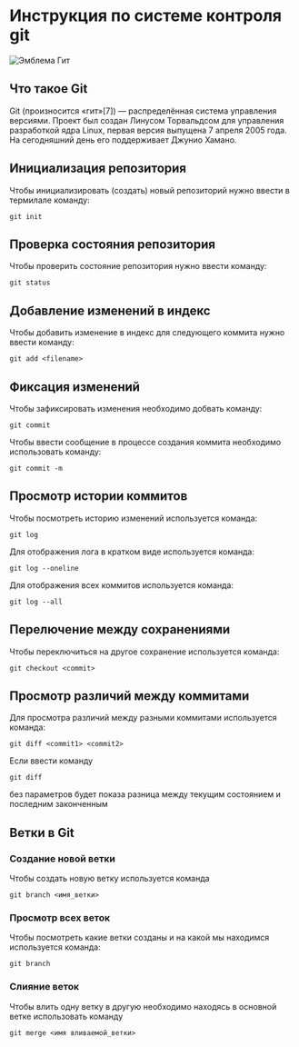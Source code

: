 # **Инструкция по системе контроля git**

![Эмблема Гит](git.jpeg)

## Что такое Git

Git (произносится «гит»[7]) — распределённая система управления версиями. Проект был создан Линусом Торвальдсом для управления разработкой ядра Linux, первая версия выпущена 7 апреля 2005 года. На сегодняшний день его поддерживает Джунио Хамано.

## Инициализация репозитория

Чтобы инициализировать (создать) новый репозиторий нужно ввести в термилале команду:

    git init

## Проверка состояния репозитория

Чтобы проверить состояние репозитория нужно ввести команду:

    git status

## Добавление изменений в индекс

Чтобы добавить изменение в индекс для следующего коммита нужно ввести команду:

    git add <filename>

## Фиксация изменений

Чтобы зафиксировать изменения необходимо добвать команду:

    git commit

Чтобы ввести сообщение в процессе создания коммита необходимо использовать команду:

    git commit -m

## Просмотр истории коммитов

Чтобы посмотреть историю изменений используется команда:

    git log

Для отображения лога в кратком виде используется команда:

    git log --oneline

Для отображения всех коммитов используется команда:

    git log --all

## Перелючение между сохранениями

Чтобы переключиться на другое сохранение используется команда:

    git checkout <commit>

## Просмотр различий между коммитами

Для просмотра различий между разными коммитами используется команда:

    git diff <commit1> <commit2>

Если ввести команду 

    git diff

без параметров будет показа разница между текущим состоянием и последним законченным

## Ветки в Git

### Создание новой ветки

Чтобы создать новую ветку используется команда 

    git branch <имя_ветки>

### Просмотр всех веток 

Чтобы посмотреть какие ветки созданы и на какой мы находимся используется команда:

    git branch

### Слияние веток 

Чтобы влить одну ветку в другую необходимо находясь в основной ветке использовать команду 

    git merge <имя вливаемой_ветки>
